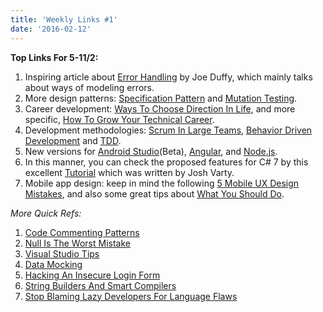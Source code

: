 ```yaml
---
title: 'Weekly Links #1'
date: '2016-02-12'
---
```


**Top Links For 5-11/2:**

1.  Inspiring article about [Error Handling](http://joeduffyblog.com/2016/02/07/the-error-model/) by Joe Duffy, which mainly talks about ways of modeling errors.
2.  More design patterns: [Specification Pattern](http://enterprisecraftsmanship.com/2016/02/08/specification-pattern-c-implementation/) and [Mutation Testing](http://www.ontestautomation.com/an-introduction-to-mutation-testing-and-pit/).
3.  Career development: [Ways To Choose Direction In Life](https://medium.com/life-tips/12-useful-ways-to-choose-the-right-direction-in-life-without-wasting-a-bunch-of-time-e90cd7302d16#.w5cwgyz28), and more specific, [How To Grow Your Technical Career](http://thebillwagner.com/Blog/Item/2016-02-05-Havingalongsuccessfulandtechnicalcareeronepersonrsquosopinion).
4.  Development methodologies: [Scrum In Large Teams](http://www.infoq.com/articles/large-scaled-scrum-ericsson?utm_source=infoqWeeklyNewsletter&utm_medium=WeeklyNL_EditorialContent_culture-methods&utm_campaign=02092016news), [Behavior Driven Development](https://blogs.atlassian.com/2016/02/making-the-shift-to-behavior-driven-development/) and [TDD](http://www.infragistics.com/community/blogs/erikdietrich/archive/2016/02/10/writing-tests-doesn-39-t-have-to-be-extra-work.aspx).
5.  New versions for [Android Studio](http://android-developers.blogspot.co.il/2016/02/android-studio-20-beta.html)(Beta), [Angular](http://angularjs.blogspot.co.il/2016/02/angular-150-ennoblement-facilitation.html), and [Node.js](https://nodejs.org/en/blog/release/v5.6.0/).
6.  In this manner, you can check the proposed features for C# 7 by this excellent [Tutorial](https://joshvarty.wordpress.com/2016/02/10/lrn-quick-tip-how-to-test-out-c-7-features-with-roslyn/) which was written by Josh Varty.
7.  Mobile app design: keep in mind the following [5 Mobile UX Design Mistakes](https://dzone.com/articles/5-mobile-ux-design-mistakes-you-should-avoid-at-an), and also some great tips about [What You Should Do](https://medium.com/@uxhow/how-to-design-native-mobile-apps-55d383fcb2b2#.v9f35qe5u).

_More Quick Refs:_

1.  [Code Commenting Patterns](https://dzone.com/articles/my-commentary-on-code-comments)
2.  [Null Is The Worst Mistake](https://dzone.com/articles/the-worst-mistake-of-computer-science-1)
3.  [Visual Studio Tips](http://dailydotnettips.com/2016/02/07/9-hidden-features-of-visual-studio-that-you-should-know/)
4.  [Data Mocking](http://blog.scottlogic.com/2016/02/08/data-mocking.html)
5.  [Hacking An Insecure Login Form](http://lockmedown.com/hacking-insecure-login-form/)
6.  [String Builders And Smart Compilers](https://dzone.com/articles/string-builders-and-smart-compilers)
7.  [Stop Blaming Lazy Developers For Language Flaws](https://dzone.com/articles/stop-blaming-lazy-developers-for-language-flaws)
